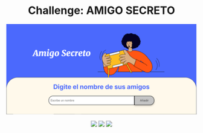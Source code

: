 <h1 align="center"> Challenge: AMIGO SECRETO </h1>

[![Amigo Secreto imagen](assets/foto_amigo_secreto.JPG)](http://127.0.0.1:5500/index.html)
<p align="center">
   <img src="https://img.shields.io/badge/license-Alura-green">
   <img src="https://img.shields.io/badge/status-en_desarrollo-yellow">
   <img src="https://img.shields.io/badge/release_date-marzo-blue">
</p>


